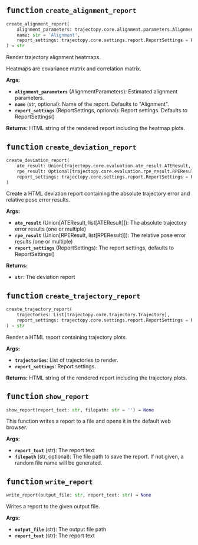 
## <kbd>function</kbd> `create_alignment_report`

```python
create_alignment_report(
    alignment_parameters: trajectopy.core.alignment.parameters.AlignmentParameters,
    name: str = 'Alignment',
    report_settings: trajectopy.core.settings.report.ReportSettings = ReportSettings(single_plot_height=640, two_subplots_height=750, three_subplots_height=860, scatter_max_std=4.0, ate_unit_is_mm=False, directed_ate=True, histogram_opacity=0.7, histogram_bargap=0.1, histogram_barmode='overlay', histogram_yaxis_title='Count', plot_mode='lines+markers', scatter_mode='markers', scatter_colorscale='RdYlBu_r', scatter_axis_order='xy', scatter_marker_size=5, scatter_detailed=False, scatter_mapbox=False, scatter_mapbox_style='open-street-map', scatter_mapbox_zoom=15, scatter_mapbox_token='', pos_x_name='x', pos_y_name='y', pos_z_name='z', pos_x_unit='m', pos_y_unit='m', pos_z_unit='m', pos_dir_dev_x_name='along', pos_dir_dev_y_name='cross-h', pos_dir_dev_z_name='cross-v', rot_x_name='roll', rot_y_name='pitch', rot_z_name='yaw', rot_unit='°', single_plot_export=ExportSettings(format='png', height=540, width=800, scale=1), two_subplots_export=ExportSettings(format='png', height=540, width=800, scale=1), three_subplots_export=ExportSettings(format='png', height=750, width=800, scale=1))
) → str
```

Render trajectory alignment heatmaps. 

Heatmaps are covariance matrix and correlation matrix. 



**Args:**
 
 - <b>`alignment_parameters`</b> (AlignmentParameters):  Estimated alignment parameters. 
 - <b>`name`</b> (str, optional):  Name of the report. Defaults to "Alignment". 
 - <b>`report_settings`</b> (ReportSettings, optional):  Report settings. Defaults to ReportSettings() 



**Returns:**
 HTML string of the rendered report including the heatmap plots. 

## <kbd>function</kbd> `create_deviation_report`

```python
create_deviation_report(
    ate_result: Union[trajectopy.core.evaluation.ate_result.ATEResult, list[trajectopy.core.evaluation.ate_result.ATEResult]],
    rpe_result: Optional[trajectopy.core.evaluation.rpe_result.RPEResult, list[trajectopy.core.evaluation.rpe_result.RPEResult]],
    report_settings: trajectopy.core.settings.report.ReportSettings = ReportSettings(single_plot_height=640, two_subplots_height=750, three_subplots_height=860, scatter_max_std=4.0, ate_unit_is_mm=False, directed_ate=True, histogram_opacity=0.7, histogram_bargap=0.1, histogram_barmode='overlay', histogram_yaxis_title='Count', plot_mode='lines+markers', scatter_mode='markers', scatter_colorscale='RdYlBu_r', scatter_axis_order='xy', scatter_marker_size=5, scatter_detailed=False, scatter_mapbox=False, scatter_mapbox_style='open-street-map', scatter_mapbox_zoom=15, scatter_mapbox_token='', pos_x_name='x', pos_y_name='y', pos_z_name='z', pos_x_unit='m', pos_y_unit='m', pos_z_unit='m', pos_dir_dev_x_name='along', pos_dir_dev_y_name='cross-h', pos_dir_dev_z_name='cross-v', rot_x_name='roll', rot_y_name='pitch', rot_z_name='yaw', rot_unit='°', single_plot_export=ExportSettings(format='png', height=540, width=800, scale=1), two_subplots_export=ExportSettings(format='png', height=540, width=800, scale=1), three_subplots_export=ExportSettings(format='png', height=750, width=800, scale=1))
)
```

Create a HTML deviation report containing the absolute trajectory error and relative pose error results. 



**Args:**
 
 - <b>`ate_result`</b> (Union[ATEResult, list[ATEResult]]):  The absolute trajectory error results (one or multiple) 
 - <b>`rpe_result`</b> (Union[RPEResult, list[RPEResult]]):  The relative pose error results (one or multiple) 
 - <b>`report_settings`</b> (ReportSettings):  The report settings, defaults to ReportSettings() 



**Returns:**
 
 - <b>`str`</b>:  The deviation report 

## <kbd>function</kbd> `create_trajectory_report`

```python
create_trajectory_report(
    trajectories: List[trajectopy.core.trajectory.Trajectory],
    report_settings: trajectopy.core.settings.report.ReportSettings = ReportSettings(single_plot_height=640, two_subplots_height=750, three_subplots_height=860, scatter_max_std=4.0, ate_unit_is_mm=False, directed_ate=True, histogram_opacity=0.7, histogram_bargap=0.1, histogram_barmode='overlay', histogram_yaxis_title='Count', plot_mode='lines+markers', scatter_mode='markers', scatter_colorscale='RdYlBu_r', scatter_axis_order='xy', scatter_marker_size=5, scatter_detailed=False, scatter_mapbox=False, scatter_mapbox_style='open-street-map', scatter_mapbox_zoom=15, scatter_mapbox_token='', pos_x_name='x', pos_y_name='y', pos_z_name='z', pos_x_unit='m', pos_y_unit='m', pos_z_unit='m', pos_dir_dev_x_name='along', pos_dir_dev_y_name='cross-h', pos_dir_dev_z_name='cross-v', rot_x_name='roll', rot_y_name='pitch', rot_z_name='yaw', rot_unit='°', single_plot_export=ExportSettings(format='png', height=540, width=800, scale=1), two_subplots_export=ExportSettings(format='png', height=540, width=800, scale=1), three_subplots_export=ExportSettings(format='png', height=750, width=800, scale=1))
) → str
```

Render a HTML report containing trajectory plots. 



**Args:**
 
 - <b>`trajectories`</b>:  List of trajectories to render. 
 - <b>`report_settings`</b>:  Report settings. 



**Returns:**
 HTML string of the rendered report including the trajectory plots. 

## <kbd>function</kbd> `show_report`

```python
show_report(report_text: str, filepath: str = '') → None
```

This function writes a report to a file and opens it in the default web browser. 



**Args:**
 
 - <b>`report_text`</b> (str):  The report text 
 - <b>`filepath`</b> (str, optional):  The file path to save the report. If not given, a random file name will be generated. 

## <kbd>function</kbd> `write_report`

```python
write_report(output_file: str, report_text: str) → None
```

Writes a report to the given output file. 



**Args:**
 
 - <b>`output_file`</b> (str):  The output file path 
 - <b>`report_text`</b> (str):  The report text 
